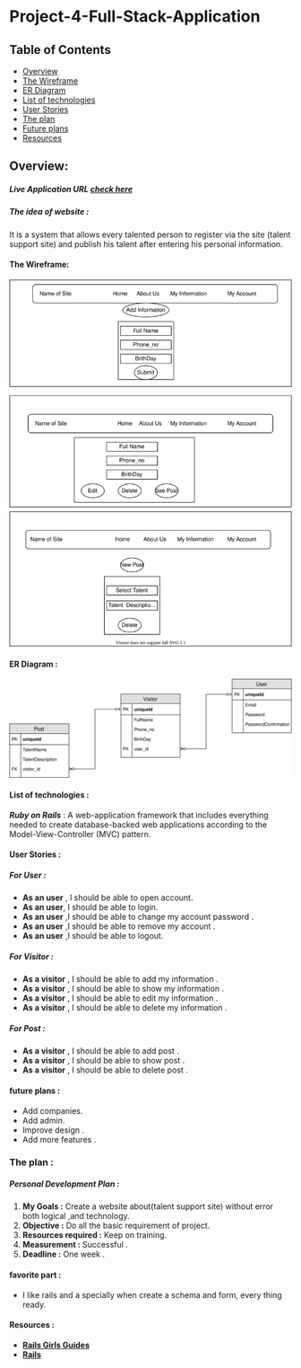 # Project-4-Full-Stack-Application
## Table of Contents
* [Overview](#overview)
* [The Wireframe](#the_wireframe)
* [ER Diagram](#er-diagram)
* [List of technologies ](#list-of-technologies )
* [User Stories](#user-stories)
* [The plan](#the-plan)
* [Future plans](#future-plans)
* [Resources](#resources)

## Overview:
##### Live Application URL [check here](https://warm-citadel-87216.herokuapp.com/users/sign_in)
##### The idea of website :
It is a system that allows every talented person to register via the site (talent support site) and publish his talent after entering his personal information.
 #### The Wireframe:
![wireframe](./img/talentSite1.svg)
#### ER Diagram :
![wireframe](./img/ERD1.svg)
#### List of technologies :
***Ruby on Rails*** : A web-application framework that includes everything needed to create database-backed web applications according to the Model-View-Controller (MVC) pattern.

#### User Stories :
##### For User :
- **As  an user** , I should  be able to open account.
- **As  an user**, I should  be able to login.
- **As  an user** ,I should  be able to change my account password .
- **As  an user** ,I should  be able to remove my account .
- **As  an user** ,I should  be able to logout.
##### For Visitor :
- **As  a visitor** , I should  be able to add my information .
- **As  a visitor** , I should  be able to show my information .
- **As  a visitor** , I should  be able to edit my information .
- **As  a visitor** , I should  be able to delete my information .
##### For Post :
- **As  a visitor** , I should  be able to add post .
- **As  a visitor** , I should  be able to show post .
- **As  a visitor** , I should  be able to delete post .

#### future plans :
* Add companies.
* Add admin.
* Improve design .
* Add more features .

### The plan :
##### Personal Development Plan :
1. **My Goals :** Create a website about(talent support site) without error both logical ,and technology.
2. **Objective :** Do all the basic requirement of project.
3. **Resources required :** Keep on training.
4. **Measurement :** Successful .
5. **Deadline :** One week .

#### favorite part :
* I like rails and a specially when create a schema and form, every thing ready.
#### Resources :
- **[Rails Girls Guides](https://guides.railsgirls.com/)**
- **[Rails](https://rubyonrails.org/)**